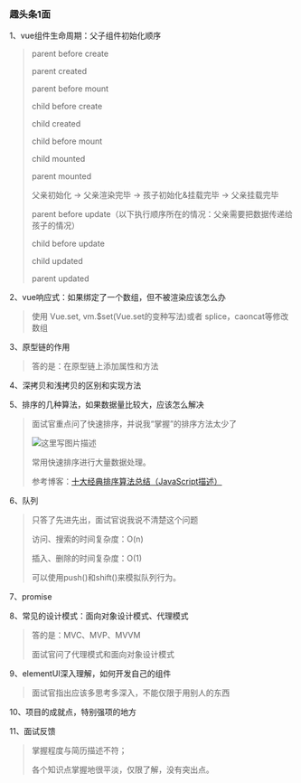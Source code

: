 ### 趣头条1面

1、vue组件生命周期：父子组件初始化顺序

> parent before create
>
> parent created
>
> parent before mount
>
> child before create
>
> child created
>
> child before mount
>
> child mounted
>
> parent mounted
>
> 父亲初始化 -> 父亲渲染完毕 -> 孩子初始化&挂载完毕 -> 父亲挂载完毕
>
> parent before update（以下执行顺序所在的情况：父亲需要把数据传递给孩子的情况）
>
> child before update
>
> child updated
>
> parent updated

2、vue响应式：如果绑定了一个数组，但不被渲染应该怎么办

> 使用 Vue.set, vm.$set(Vue.set的变种写法)或者 splice，caoncat等修改数组

3、原型链的作用

> 答的是：在原型链上添加属性和方法

4、深拷贝和浅拷贝的区别和实现方法

5、排序的几种算法，如果数据量比较大，应该怎么解决

> 面试官重点问了快速排序，并说我“掌握”的排序方法太少了
>
>
>
> ![这里写图片描述](https://user-gold-cdn.xitu.io/2016/11/29/4abde1748817d7f35f2bf8b6a058aa40?imageView2/0/w/1280/h/960/ignore-error/1)
>
>
>
> 常用快速排序进行大量数据处理。
>
> 参考博客：[十大经典排序算法总结（JavaScript描述）](https://juejin.cn/post/6844903444365443080#heading-10)

6、队列

> 只答了先进先出，面试官说我说不清楚这个问题
>
> 访问、搜索的时间复杂度：O(n)
>
> 插入、删除的时间复杂度：O(1)
>
> 可以使用push()和shift()来模拟队列行为。

7、promise

8、常见的设计模式：面向对象设计模式、代理模式

> 答的是：MVC、MVP、MVVM
>
> 面试官问了代理模式和面向对象设计模式

9、elementUI深入理解，如何开发自己的组件

> 面试官指出应该多思考多深入，不能仅限于用别人的东西

10、项目的成就点，特别强项的地方

11、面试反馈

> 掌握程度与简历描述不符；
>
> 各个知识点掌握地很平淡，仅限了解，没有突出点。